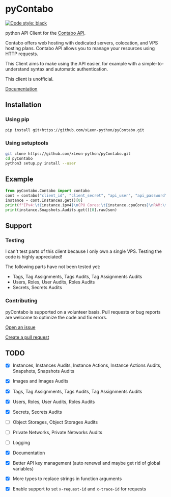 # pyContabo
[![Code style: black](https://img.shields.io/badge/code%20style-black-000000.svg)](https://github.com/psf/black)

python API Client for the [Contabo API](https://api.contabo.com).

Contabo offers web hosting with dedicated servers, colocation, and VPS hosting plans.
Contabo API allows you to manage your resources using HTTP requests.

This Client aims to make using the API easier, for example with a simple-to-understand syntax and automatic authentication.

This client is unofficial.

[Documentation](https://xleon-python.github.io/pyContabo/)

## Installation

### Using pip
```sh
pip install git+https://github.com/xLeon-python/pyContabo.git
```
### Using setuptools
```sh
git clone https://github.com/xLeon-python/pyContabo.git
cd pyContabo
python3 setup.py install --user
```

## Example
```py
from pyContabo.Contabo import contabo
cont = contabo("client_id", "client_secret", "api_user", "api_password")
instance = cont.Instances.get()[0]
print(f"IPv4:\t{instance.ipv4}\nCPU Cores:\t{instance.cpuCores}\nRAM:\t{instance.ramMb}\nDrive:\t{instance.diskMb} ({instance.productType})")
print(instance.Snapshots.Audits.get()[0].rawJson)
```

## Support
### Testing
I can't test parts of this client because I only own a single VPS. Testing the code is highly appreciated!

The following parts have not been tested yet:
- Tags, Tag Assignments, Tags Audits, Tag Assignments Audits
- Users, Roles, User Audits, Roles Audits
- Secrets, Secrets Audits

### Contributing
pyContabo is supported on a volunteer basis. Pull requests or bug reports are welcome to optimize the code and fix errors.

[Open an issue](https://github.com/xLeon-python/pyContabo/issues/new)

[Create a pull request](https://github.com/xLeon-python/pyContabo/compare)

## TODO
- [X] Instances, Instances Audits, Instance Actions, Instance Actions Audits, Snapshots, Snapshots Audits
- [X] Images and Images Audits
- [X] Tags, Tag Assignments, Tags Audits, Tag Assignments Audits
- [X] Users, Roles, User Audits, Roles Audits
- [X] Secrets, Secrets Audits
- [ ] Object Storages, Object Storages Audits
- [ ] Private Networks, Private Networks Audits
- [ ] Logging
- [X] Documentation
- [X] Better API key management (auto renewel and maybe get rid of global variables)
- [X] More types to replace strings in function arguments
- [X] Enable support to set `x-request-id` and `x-trace-id` for requests

